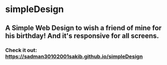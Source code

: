 # simpleDesign
## A Simple Web Design to wish a friend of mine for his birthday! And it's responsive for all screens.
### Check it out: https://sadman30102001sakib.github.io/simpleDesign
